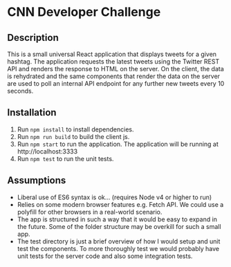 # CNN Developer Challenge

## Description

This is a small universal React application that displays tweets for a given hashtag.  The application requests the latest tweets using the Twitter REST API and renders the response to HTML on the server.  On the client, the data is rehydrated and the same components that render the data on the server are used to poll an internal API endpoint for any further new tweets every 10 seconds.

## Installation

1. Run `npm install` to install dependencies.
2. Run `npm run build` to build the client js.
3. Run `npm start` to run the application. The application will be running at http://localhost:3333
4. Run `npm test` to run the unit tests.

## Assumptions

- Liberal use of ES6 syntax is ok... (requires Node v4 or higher to run)
- Relies on some modern browser features e.g. Fetch API.  We could use a polyfill for other browsers in a real-world scenario.
- The app is structured in such a way that it would be easy to expand in the future.  Some of the folder structure may be overkill for such a small app.
- The test directory is just a brief overview of how I would setup and unit test the components.  To more thoroughly test we would probably have unit tests for the server code and also some integration tests.

